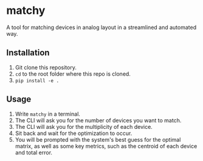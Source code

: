 # matchy

A tool for matching devices in analog layout in a streamlined and automated way.

## Installation

1. Git clone this repository.
2. `cd` to the root folder where this repo is cloned.
3. `pip install -e .`

## Usage

1. Write `matchy` in a terminal.
2. The CLI will ask you for the number of devices you want to match.
3. The CLI will ask you for the multiplicity of each device.
4. Sit back and wait for the optimization to occur.
5. You will be prompted with the system's best guess for the optimal matrix, as well as some key metrics, such as the centroid of each device and total error.
